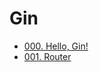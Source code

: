# Gin
- [000. Hello, Gin!](https://github.com/technical-learn-room/gin-learn/blob/main/000.%20Hello,%20Gin!/000.%20Hello,%20Gin!.md)  
- [001. Router](https://github.com/technical-learn-room/gin-learn/blob/main/001.%20Router/001.%20Router.md)  
